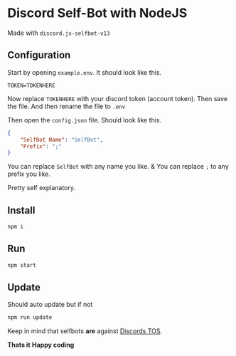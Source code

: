 # Discord Self-Bot with NodeJS

Made with `discord.js-selfbot-v13`

## Configuration
Start by opening `example.env`. It should look like this.

```env
TOKEN=TOKENHERE
```

Now replace `TOKENHERE` with your discord token (account token). Then save the file.
And then rename the file to `.env`

Then open the `config.json` file. Should look like this.

```json
{
    "SelfBot Name": "SelfBot",
    "Prefix": ";"
}
```

You can replace `SelfBot` with any name you like.
&
You can replace `;` to any prefix you like.

Pretty self explanatory. 


## Install

```sh
npm i
```

## Run

```sh
npm start
```

## Update
Should auto update but if not
```sh
npm run update
```

Keep in mind that selfbots **are** against [Discords TOS](https://discord.com/terms).

**Thats it**
**Happy coding**
